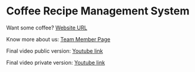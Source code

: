 # Coffee Recipe Management System

Want some coffee? [Website URL](https://alien-traveler.github.io/cse110-fa22-group39/webapp/)

Know more about us: [Team Member Page](admin/team.md)

Final video public version: [Youtube link](https://youtu.be/RhDT3CWEK6U)

Final video private version: [Youtube link](https://youtu.be/LgGZkp35zG4)
